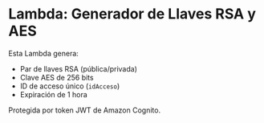 # Lambda: Generador de Llaves RSA y AES

Esta Lambda genera:
- Par de llaves RSA (pública/privada)
- Clave AES de 256 bits
- ID de acceso único (`idAcceso`)
- Expiración de 1 hora

Protegida por token JWT de Amazon Cognito.
